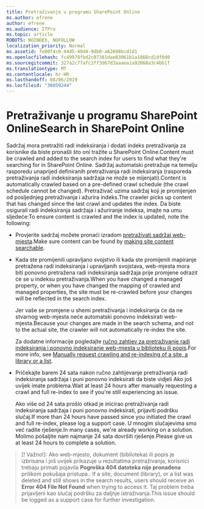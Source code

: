 ```yaml
---
title: Pretraživanje u programu SharePoint Online
ms.author: efrene
author: efrene
ms.audience: ITPro
ms.topic: article
ROBOTS: NOINDEX, NOFOLLOW
localization_priority: Normal
ms.assetid: fe00f4c0-44d5-49d4-9db0-a62698bcd1d1
ms.openlocfilehash: fc49978fbd2c07381dae83061b1a1868cd1df0d0
ms.sourcegitcommit: 327a2c77afc2ff3d67d3aaaea1a92068a3c4bb1f
ms.translationtype: MT
ms.contentlocale: hr-HR
ms.lasthandoff: 08/06/2019
ms.locfileid: "36059244"
---
```

# <a name="search-in-sharepoint-online"></a><span data-ttu-id="dc86c-102">Pretraživanje u programu SharePoint Online</span><span class="sxs-lookup"><span data-stu-id="dc86c-102">Search in SharePoint Online</span></span>

<span data-ttu-id="dc86c-103">Sadržaj mora pretražiti radi indeksiranja i dodati indeks pretraživanja za korisnike da biste pronašli što oni tražite u SharePoint Online.</span><span class="sxs-lookup"><span data-stu-id="dc86c-103">Content must be crawled and added to the search index for users to find what they're searching for in SharePoint Online.</span></span> <span data-ttu-id="dc86c-104">Sadržaj automatski pretražuje na temelju rasporedu unaprijed definiranih pretraživanja radi indeksiranja (rasporeda pretraživanja radi indeksiranja sadržaja ne može se mijenjati).</span><span class="sxs-lookup"><span data-stu-id="dc86c-104">Content is automatically crawled based on a pre-defined crawl schedule (the crawl schedule cannot be changed).</span></span> <span data-ttu-id="dc86c-105">Pretraživač uzima sadržaj koji je promijenjen od posljednjeg pretraživanja i ažurira indeks.</span><span class="sxs-lookup"><span data-stu-id="dc86c-105">The crawler picks up content that has changed since the last crawl and updates the index.</span></span> <span data-ttu-id="dc86c-106">Da biste osigurali radi indeksiranja sadržaja i ažuriranje indeksa, imajte na umu sljedeće:</span><span class="sxs-lookup"><span data-stu-id="dc86c-106">To ensure content is crawled and the index is updated, note the following:</span></span>

- <span data-ttu-id="dc86c-107">Provjerite sadržaj možete pronaći izradom [pretraživati sadržaj web-mjesta](https://docs.microsoft.com/sharepoint/make-site-content-searchable).</span><span class="sxs-lookup"><span data-stu-id="dc86c-107">Make sure content can be found by [making site content searchable](https://docs.microsoft.com/sharepoint/make-site-content-searchable).</span></span>

- <span data-ttu-id="dc86c-108">Kada ste promijenili upravljano svojstvo ili kada ste promijenili mapiranje pretražena radi indeksiranja i upravljanih svojstava, web-mjesta mora biti ponovno pretražena radi indeksiranja sadržaja prije promjene odrazit će se u indeksu pretraživanja.</span><span class="sxs-lookup"><span data-stu-id="dc86c-108">When you have changed a managed property, or when you have changed the mapping of crawled and managed properties, the site must be re-crawled before your changes will be reflected in the search index.</span></span> 

    <span data-ttu-id="dc86c-109">Jer vaše se promjene u shemi pretraživanja i indeksiranja će da ne stvarnog web-mjesta neće automatski ponovno indeksirati web-mjesta.</span><span class="sxs-lookup"><span data-stu-id="dc86c-109">Because your changes are made in the search schema, and not to the actual site, the crawler will not automatically re-index the site.</span></span> 

    <span data-ttu-id="dc86c-110">Za dodatne informacije pogledajte [ručno zahtjev za pretraživanje radi indeksiranja i ponovno indeksiranje web-mjesta u biblioteku ili popis](https://docs.microsoft.com/sharepoint/crawl-site-conten).</span><span class="sxs-lookup"><span data-stu-id="dc86c-110">For more info, see [Manually request crawling and re-indexing of a site, a library or a list](https://docs.microsoft.com/sharepoint/crawl-site-conten).</span></span>

- <span data-ttu-id="dc86c-111">Pričekajte barem 24 sata nakon ručno zahtijevanje pretraživanja radi indeksiranja sadržaja i puni ponovno indeksirati da biste vidjeli Ako još uvijek imate problema.</span><span class="sxs-lookup"><span data-stu-id="dc86c-111">Wait at least 24 hours after manually requesting a crawl and full re-index to see if you're still experiencing an issue.</span></span> 

    <span data-ttu-id="dc86c-112">Ako više od 24 sata prošlo otkad je inicirao pretraživanja radi indeksiranja sadržaja i puni ponovno indeksirati, prijaviti podršku slučaj.</span><span class="sxs-lookup"><span data-stu-id="dc86c-112">If more than 24 hours have passed since you initiated the crawl and full re-index, please log a support case.</span></span> <span data-ttu-id="dc86c-113">U mnogim slučajevima smo već radite rješenje.</span><span class="sxs-lookup"><span data-stu-id="dc86c-113">In many cases, we're already working on a solution.</span></span> <span data-ttu-id="dc86c-114">Molimo pošaljite nam najmanje 24 sata dovršiti rješenje.</span><span class="sxs-lookup"><span data-stu-id="dc86c-114">Please give us at least 24 hours to complete a solution.</span></span>

>[! Važno!]<span data-ttu-id="dc86c-115">: Ako web-mjesto, dokument (biblioteka) ili popis je izbrisana i još uvijek prikazuje u rezultatima pretraživanja, korisnici trebaju primati pojavila **Pogreška 404 datoteka nije pronađena** prilikom pokušaja pristupa.</span><span class="sxs-lookup"><span data-stu-id="dc86c-115">: If a site, document (library), or a list was deleted and still shows in the search results, users should receive an **Error 404 File Not Found** when trying to access it.</span></span> <span data-ttu-id="dc86c-116">Taj problem treba prijavljeni kao slučaj podršku za daljnje istraživanja.</span><span class="sxs-lookup"><span data-stu-id="dc86c-116">This issue should be logged as a support case for further investigation.</span></span> 



